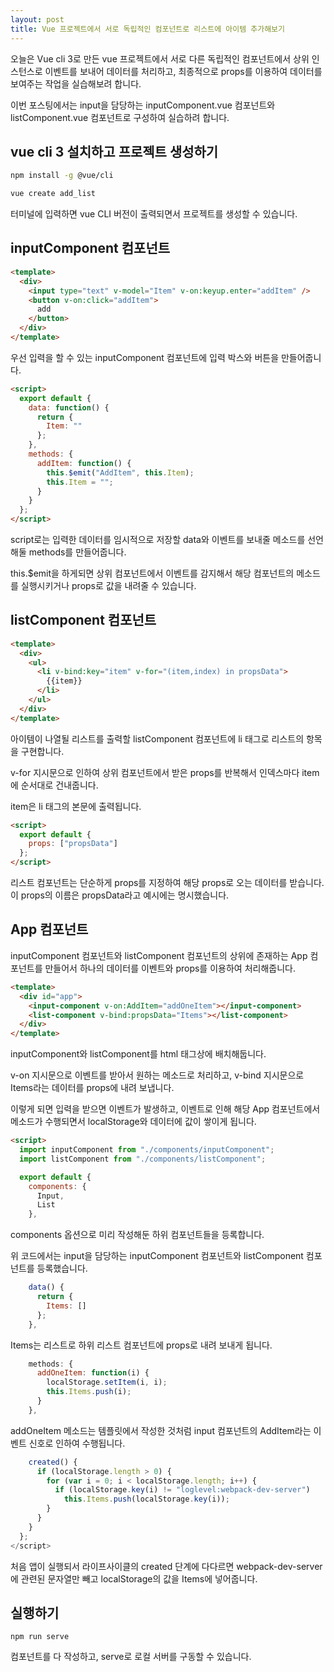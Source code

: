 ```yaml
---
layout: post
title: Vue 프로젝트에서 서로 독립적인 컴포넌트로 리스트에 아이템 추가해보기
---
```


오늘은 Vue cli 3로 만든 vue 프로젝트에서 서로 다른 독립적인 컴포넌트에서 상위 인스턴스로 이벤트를 보내어 데이터를 처리하고, 최종적으로 props를 이용하여 데이터를 보여주는 작업을 실습해보려 합니다.

이번 포스팅에서는 input을 담당하는 inputComponent.vue 컴포넌트와 listComponent.vue 컴포넌트로 구성하여 실습하려 합니다.

## vue cli 3 설치하고 프로젝트 생성하기

```bash
npm install -g @vue/cli
```

```bash
vue create add_list
```

터미널에 입력하면 vue CLI 버전이 출력되면서 프로젝트를 생성할 수 있습니다.

## inputComponent 컴포넌트

```html
<template>
  <div>
    <input type="text" v-model="Item" v-on:keyup.enter="addItem" />
    <button v-on:click="addItem">
      add
    </button>
  </div>
</template>
```

우선 입력을 할 수 있는 inputComponent 컴포넌트에 입력 박스와 버튼을 만들어줍니다.

```html
<script>
  export default {
    data: function() {
      return {
        Item: ""
      };
    },
    methods: {
      addItem: function() {
        this.$emit("AddItem", this.Item);
        this.Item = "";
      }
    }
  };
</script>
```

script로는 입력한 데이터를 임시적으로 저장할 data와 이벤트를 보내줄 메소드를 선언해둘 methods를 만들어줍니다.

this.\$emit을 하게되면 상위 컴포넌트에서 이벤트를 감지해서 해당 컴포넌트의 메소드를 실행시키거나 props로 값을 내려줄 수 있습니다.

## listComponent 컴포넌트

```html
<template>
  <div>
    <ul>
      <li v-bind:key="item" v-for="(item,index) in propsData">
        {{item}}
      </li>
    </ul>
  </div>
</template>
```

아이템이 나열될 리스트를 출력할 listComponent 컴포넌트에 li 태그로 리스트의 항목을 구현합니다.

v-for 지시문으로 인하여 상위 컴포넌트에서 받은 props를 반복해서 인덱스마다 item에 순서대로 건내줍니다.

item은 li 태그의 본문에 출력됩니다.

```html
<script>
  export default {
    props: ["propsData"]
  };
</script>
```

리스트 컴포넌트는 단순하게 props를 지정하여 해당 props로 오는 데이터를 받습니다. 이 props의 이름은 propsData라고 예시에는 명시했습니다.

## App 컴포넌트

inputComponent 컴포넌트와 listComponent 컴포넌트의 상위에 존재하는 App 컴포넌트를 만들어서 하나의 데이터를 이벤트와 props를 이용하여 처리해줍니다.

```html
<template>
  <div id="app">
    <input-component v-on:AddItem="addOneItem"></input-component>
    <list-component v-bind:propsData="Items"></list-component>
  </div>
</template>
```

inputComponent와 listComponent를 html 태그상에 배치해둡니다.

v-on 지시문으로 이벤트를 받아서 원하는 메소드로 처리하고, v-bind 지시문으로 Items라는 데이터를 props에 내려 보냅니다.

이렇게 되면 입력을 받으면 이벤트가 발생하고, 이벤트로 인해 해당 App 컴포넌트에서 메소드가 수행되면서 localStorage와 데이터에 값이 쌓이게 됩니다.

```html
<script>
  import inputComponent from "./components/inputComponent";
  import listComponent from "./components/listComponent";

  export default {
    components: {
      Input,
      List
    },
```

components 옵션으로 미리 작성해둔 하위 컴포넌트들을 등록합니다.

위 코드에서는 input을 담당하는 inputComponent 컴포넌트와 listComponent 컴포넌트를 등록했습니다.

```javascript
    data() {
      return {
        Items: []
      };
    },
```

Items는 리스트로 하위 리스트 컴포넌트에 props로 내려 보내게 됩니다.

```javascript
    methods: {
      addOneItem: function(i) {
        localStorage.setItem(i, i);
        this.Items.push(i);
      }
    },
```

addOneItem 메소드는 템플릿에서 작성한 것처럼 input 컴포넌트의 AddItem라는 이벤트 신호로 인하여 수행됩니다.

```javascript
    created() {
      if (localStorage.length > 0) {
        for (var i = 0; i < localStorage.length; i++) {
          if (localStorage.key(i) != "loglevel:webpack-dev-server")
            this.Items.push(localStorage.key(i));
        }
      }
    }
  };
</script>
```

처음 앱이 실행되서 라이프사이클의 created 단계에 다다르면 webpack-dev-server에 관련된 문자열만 빼고 localStorage의 값을 Items에 넣어줍니다.

## 실행하기

```
npm run serve
```

컴포넌트를 다 작성하고, serve로 로컬 서버를 구동할 수 있습니다.
